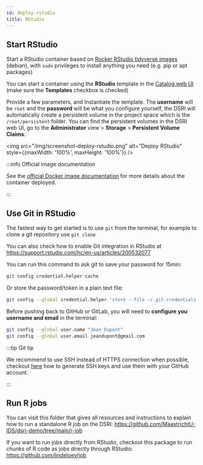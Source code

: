 ```yaml
---
id: deploy-rstudio
title: RStudio
---
```


## Start RStudio

Start a RStudio container based on [Rocker RStudio tidyverse images](https://github.com/rocker-org/rocker/wiki/Using-the-RStudio-image) (debian), with `sudo` privileges to install anything you need (e.g. pip or apt packages)

You can start a container using the **RStudio** template in the [Catalog web UI](https://console-openshift-console.apps.dsri2.unimaas.nl/catalog) (make sure the **Templates** checkbox is checked)

Provide a few parameters, and Instantiate the template. The **username** will be `root` and the **password** will be what you configure yourself, the DSRI will automatically create a persistent volume in the project space which is the `/root/persistent` folder. You can find the persistent volumes in the DSRI web UI, go to the **Administrator** view > **Storage** > **Persistent Volume Claims**.



<img src="/img/screenshot-deploy-rstudio.png" alt="Deploy RStudio" style={{maxWidth: '100%', maxHeight: '100%'}} />

:::info Official image documentation

See the [official Docker image documentation](https://github.com/rocker-org/rocker/wiki/Using-the-RStudio-image) for more details about the container deployed.

:::

## Use Git in RStudio

The fastest way to get started is to use `git` from the terminal, for example to clone a git repository use `git clone`

You can also check how to enable Git integration in RStudio at https://support.rstudio.com/hc/en-us/articles/200532077

You can run this command to ask git to save your password for 15min:

```bash
git config credential.helper cache
```

Or store the password/token in a plain text file:

```bash
git config --global credential.helper 'store --file ~/.git-credentials'
```

Before pushing back to GitHub or GitLab, you will need to **configure you username and email** in the terminal:

```bash
git config --global user.name "Jean Dupont"
git config --global user.email jeandupont@gmail.com
```

:::tip Git tip

We recommend to use SSH instead of HTTPS connection when possible, checkout [here](https://docs.github.com/en/free-pro-team@latest/github/authenticating-to-github/generating-a-new-ssh-key-and-adding-it-to-the-ssh-agent) how to generate SSH keys and use them with your GitHub account.

:::

## Run R jobs

You can visit this folder that gives all resources and instructions to explain how to run a standalone R job on the DSRI: https://github.com/MaastrichtU-IDS/dsri-demo/tree/main/r-job

If you want to run jobs directly from RStudio, checkout this package to run chunks of R code as jobs directly through RStudio: https://github.com/lindeloev/job

